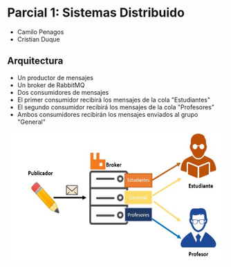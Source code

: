 # Parcial 1: Sistemas Distribuido

-  Camilo Penagos
-  Cristian Duque

## Arquitectura

-  Un productor de mensajes
-  Un broker de RabbitMQ
-  Dos consumidores de mensajes
-  El primer consumidor recibirá los mensajes de la cola "Estudiantes"
-  El segundo consumidor recibirá los mensajes de la cola "Profesores"
-  Ambos consumidores recibirán los mensajes enviados al grupo "General"

<img src ="img/arqui.JPG" height="300" >
